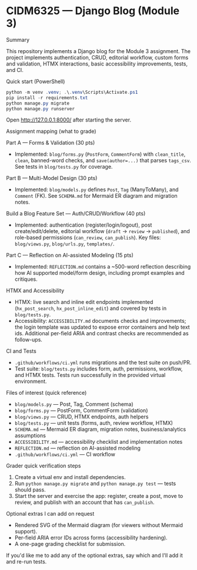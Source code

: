 # CIDM6325 — Django Blog (Module 3)

Summary

This repository implements a Django blog for the Module 3 assignment. The project implements authentication, CRUD, editorial workflow, custom forms and validation, HTMX interactions, basic accessibility improvements, tests, and CI.

Quick start (PowerShell)

```powershell
python -m venv .venv; .\.venv\Scripts\Activate.ps1
pip install -r requirements.txt
python manage.py migrate
python manage.py runserver
```

Open http://127.0.0.1:8000/ after starting the server.

Assignment mapping (what to grade)

Part A — Forms & Validation (30 pts)
- Implemented: `blog/forms.py` (`PostForm`, `CommentForm`) with `clean_title`, `clean`, banned-word checks, and `save(author=...)` that parses `tags_csv`. See tests in `blog/tests.py` for coverage.

Part B — Multi-Model Design (30 pts)
- Implemented: `blog/models.py` defines `Post`, `Tag` (ManyToMany), and `Comment` (FK). See `SCHEMA.md` for Mermaid ER diagram and migration notes.

Build a Blog Feature Set — Auth/CRUD/Workflow (40 pts)
- Implemented: authentication (register/login/logout), post create/edit/delete, editorial workflow (`draft` → `review` → `published`), and role-based permissions (`can_review`, `can_publish`). Key files: `blog/views.py`, `blog/urls.py`, `templates/`.

Part C — Reflection on AI-assisted Modeling (15 pts)
- Implemented: `REFLECTION.md` contains a ~500-word reflection describing how AI supported model/form design, including prompt examples and critiques.

HTMX and Accessibility
- HTMX: live search and inline edit endpoints implemented (`hx_post_search`, `hx_post_inline_edit`) and covered by tests in `blog/tests.py`.
- Accessibility: `ACCESSIBILITY.md` documents checks and improvements; the login template was updated to expose error containers and help text ids. Additional per-field ARIA and contrast checks are recommended as follow-ups.

CI and Tests
- `.github/workflows/ci.yml` runs migrations and the test suite on push/PR.
- Test suite: `blog/tests.py` includes form, auth, permissions, workflow, and HTMX tests. Tests run successfully in the provided virtual environment.

Files of interest (quick reference)
- `blog/models.py` — Post, Tag, Comment (schema)
- `blog/forms.py` — PostForm, CommentForm (validation)
- `blog/views.py` — CRUD, HTMX endpoints, auth helpers
- `blog/tests.py` — unit tests (forms, auth, review workflow, HTMX)
- `SCHEMA.md` — Mermaid ER diagram, migration notes, business/analytics assumptions
- `ACCESSIBILITY.md` — accessibility checklist and implementation notes
- `REFLECTION.md` — reflection on AI-assisted modeling
- `.github/workflows/ci.yml` — CI workflow

Grader quick verification steps
1. Create a virtual env and install dependencies.
2. Run `python manage.py migrate` and `python manage.py test` — tests should pass.
3. Start the server and exercise the app: register, create a post, move to review, and publish with an account that has `can_publish`.

Optional extras I can add on request
- Rendered SVG of the Mermaid diagram (for viewers without Mermaid support).
- Per-field ARIA error IDs across forms (accessibility hardening).
- A one-page grading checklist for submission.

If you'd like me to add any of the optional extras, say which and I'll add it and re-run tests.
